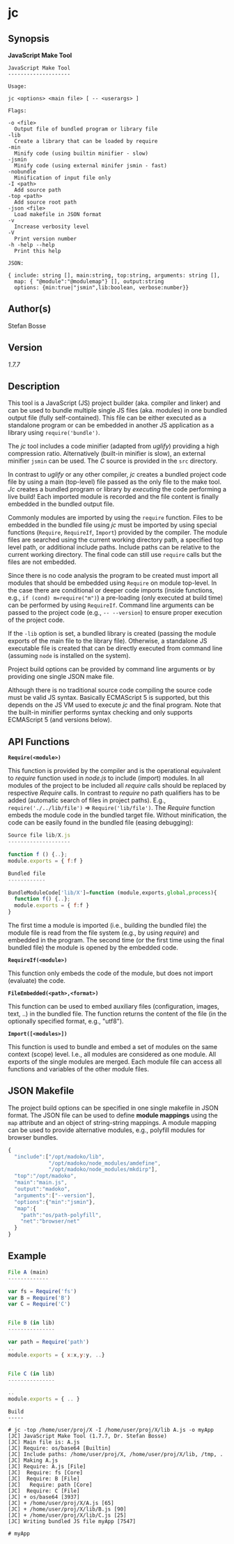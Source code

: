 # jc

## Synopsis

**JavaScript Make Tool**

```
JavaScript Make Tool
--------------------
 
Usage:
 
jc <options> <main file> [ -- <userargs> ]
 
Flags:
 
-o <file>
  Output file of bundled program or library file
-lib
  Create a library that can be loaded by require
-min
  Minify code (using builtin minifier - slow)
-jsmin
  Minify code (using external minifer jsmin - fast)
-nobundle
  Minification of input file only
-I <path>
  Add source path
-top <path>
  Add source root path
-json <file>
  Load makefile in JSON format
-v 
  Increase verbosity level
-V 
  Print version number
-h -help --help
  Print this help
 
JSON:
 
{ include: string [], main:string, top:string, arguments: string [],
  map: { "@module":"@modulemap"} [], output:string 
  options: {min:true|"jsmin",lib:boolean, verbose:number}}
```

## Author(s)

Stefan Bosse

## Version

*1.7.7*


## Description

This tool is a JavaScript (JS) project builder (aka. compiler and linker) and can be used to bundle multiple single JS files (aka. modules) in one bundled output file (fully self-contained). This file can be either executed as a standalone program or can be embedded in another JS application as a library using `require('bundle')`.

The *jc* tool includes a code minifier (adapted from *uglify*) providing a high compression ratio. Alternatively (built-in minifier is slow), an external minifier `jsmin` can be used. The *C* source is provided in the `src` directory. 

In contrast to *uglify* or any other compiler, *jc* creates a bundled project code file by using a main (top-level) file passed as the only file to the make tool. *Jc* creates a bundled program or library by *executing* the code performing a live build! Each imported module is recorded and the file content is finally embedded in the bundled output file. 

Commonly modules are imported by using the `require` function. Files to be embedded in the bundled file using *jc* must be imported by using special functions (`Require`, `RequireIf`, `Import`) provided by the compiler. The module files are searched using the current working directory path, a specified top level path, or additional include paths. Include paths can be relative to the current working directory. The final code can still use `require` calls but the files are not embedded.

Since there is no code analysis the program to be created must import all modules that should be embedded using `Require` on module top-level. In the case there are conditional or deeper code imports (inside functions, e.g., `if (cond) m=require("m")`) a pre-loading (only executed at build time) can be performed by using `RequireIf`. Command line arguments can be passed to the project code (e.g., `-- --version`) to ensure proper execution of the project code.

If the `-lib` option is set, a bundled library is created (passing the module exports of the main file to the library file). Otherwise, a standalone JS executable file is created that can be directly executed from command line (assuming `node` is installed on the system).

Project build options can be provided by command line arguments or by providing one single JSON make file.

Although there is no traditional source code compiling the source code must be valid JS syntax. Basically ECMAScript 5 is supported, but this depends on the JS VM used to execute *jc* and the final program. Note that the built-in minifier performs syntax checking and only supports ECMAScript 5 (and versions below).


## API Functions

**`Require(<module>)`**


This function is provided by the compiler and is the operational equivalent to *require* function used in *node.js* to include (import) modules. In all modules of the project to be included all *require* calls should be replaced by respective *Require* calls. In contrast to *require* no path qualifiers has to be added (automatic search of files in project paths). E.g., `require('./../lib/file')` &rArr; `Require('lib/file')`. The *Require* function embeds the module code in the bundled target file. Without minification, the code can be easily found in the bundled file (easing debugging):

```javascript
Source file lib/X.js
--------------------

function f () {..}; 
module.exports = { f:f }

Bundled file
------------

BundleModuleCode['lib/X']=function (module,exports,global,process){
  function f() {..};
  module.exports = { f:f }
} 
```

The first time a module is imported (i.e., building the bundled file) the module file is read from the file system (e.g., by using *require*) and embedded in the program. The second time (or the first time using the final bundled file) the module is opened by the embedded code.


**`RequireIf(<module>)`**


This function only embeds the code of the module, but does not import (evaluate) the code. 


**`FileEmbedded(<path>,<format>)`**


This function can be used to embed auxiliary files (configuration, images, text, ..) in the bundled file. The function returns the content of the file (in the optionally specified format, e.g., "utf8").

**`Import([<modules>])`**


This function is used to bundle and embed a set of modules on the same context (scope) level. I.e., all modules are considered as one module. All exports of the single modules are merged. Each module file can access all functions and variables of the other module files.


## JSON Makefile

The project build options can be specified in one single makefile in JSON format. The JSON file can be used to define **module mappings** using the `map` attribute and an object of string-string mappings. A module mapping can be used to provide alternative modules, e.g., polyfill modules for browser bundles.


```javascript
{
  "include":["/opt/madoko/lib",
             "/opt/madoko/node_modules/amdefine",
             "/opt/madoko/node_modules/mkdirp"],
  "top":"/opt/madoko",
  "main":"main.js",
  "output":"madoko",
  "arguments":["--version"],
  "options":{"min":"jsmin"},
  "map":{
    "path":"os/path-polyfill",
    "net":"browser/net"
  }
}
```


## Example


```javascript
File A (main)
-------------

var fs = Require('fs')
var B = Require('B')
var C = Require('C')


File B (in lib)
---------------

var path = Require('path')
..
module.exports = { x:x,y:y, ..}


File C (in lib)
---------------

..
module.exports = { .. }
```


```
Build
-----

# jc -top /home/user/proj/X -I /home/user/proj/X/lib A.js -o myApp
[JC] JavaScript Make Tool (1.7.7, Dr. Stefan Bosse)
[JC] Main file is: A.js
[JC] Require: os/base64 [Builtin]
[JC] Include paths: /home/user/proj/X, /home/user/proj/X/lib, /tmp, .
[JC] Making A.js
[JC] Require: A.js [File]
[JC]  Require: fs [Core]
[JC]  Require: B [File]
[JC]   Require: path [Core]
[JC]  Require: C [File]
[JC] + os/base64 [3937]
[JC] + /home/user/proj/X/A.js [65]
[JC] + /home/user/proj/X/lib/B.js [90]
[JC] + /home/user/proj/X/lib/C.js [25]
[JC] Writing bundled JS file myApp [7547]

# myApp
```



